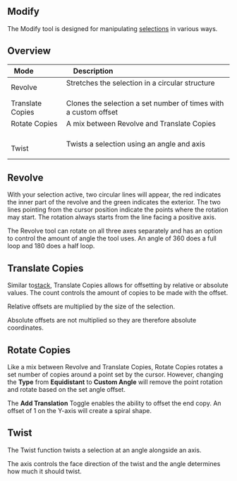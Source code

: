 ## Modify

The Modify tool is designed for manipulating [selections](/tools/selection/intro.md) in various ways.

## Overview

| Mode             | Description                                                        |
|------------------|--------------------------------------------------------------------|
| Revolve          | Stretches the selection in a circular structure                    |
| Translate Copies | Clones the selection a set number of times with a custom offset |
| Rotate Copies    | A mix between Revolve and Translate Copies                         |
| Twist            | Twists a selection using an angle and axis                         |

## Revolve

With your selection active, two circular lines will appear, the red indicates the inner part of the revolve and the green indicates the exterior. The two lines pointing from the cursor position indicate the points where the rotation may start. The rotation always starts from the line facing a positive axis.

The Revolve tool can rotate on all three axes separately and has an option to control the amount of angle the tool uses. An angle of 360 does a full loop and 180 does a half loop.  

## Translate Copies

Similar to[stack](/builder/stack.md), Translate Copies allows for offsetting by relative or absolute values. The count controls the amount of copies to be made with the offset. 

Relative offsets are multiplied by the size of the selection.

Absolute offsets are not multiplied so they are therefore absolute coordinates.  

## Rotate Copies

Like a mix between Revolve and Translate Copies, Rotate Copies rotates a set number of copies around a point set by the cursor. However, changing the **Type** from **Equidistant** to **Custom Angle** will remove the point rotation and rotate based on the set angle offset.

The **Add Translation** Toggle enables the ability to offset the end copy. An offset of 1 on the Y-axis will create a spiral shape.

## Twist

The Twist function twists a selection at an angle alongside an axis. 

The axis controls the face direction of the twist and the angle determines how much it should twist. 